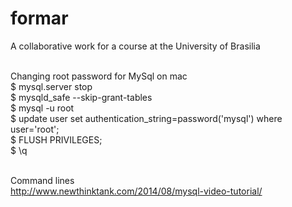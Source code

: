 # formar<br/>

A collaborative work for a course at the University of Brasilia<br/><br/>

Changing root password for MySql on mac<br/>
$ mysql.server stop <br/>
$ mysqld_safe --skip-grant-tables <br/>
$ mysql -u root <br/>
$ update user set authentication_string=password('mysql') where user='root'; <br/>
$ FLUSH PRIVILEGES; <br/>
$ \q <br/><br/>

Command lines<br/>
http://www.newthinktank.com/2014/08/mysql-video-tutorial/
